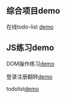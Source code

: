 ## 综合项目demo
在线todo-list [demo](https://sam-pig.github.io/front-end/projects/online-todo-list/index.html)

## JS练习demo

DOM操作练习[demo](https://sam-pig.github.io/front-end/practice/task-js-01.html)

登录注册翻转[demo](https://sam-pig.github.io/front-end/projects/flip.html)

todolist[demo](https://sam-pig.github.io/front-end/tasks/todolist-online/static/index.html)

